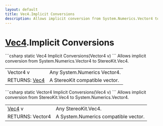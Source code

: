 ```yaml
---
layout: default
title: Vec4.Implicit Conversions
description: Allows implicit conversion from System.Numerics.Vector4 to StereoKit.Vec4.
---
```

# [Vec4]({{site.url}}/Pages/StereoKit/Vec4.html).Implicit Conversions

<div class='signature' markdown='1'>
```csharp
static Vec4 Implicit Conversions(Vector4 v)
```
Allows implicit conversion from System.Numerics.Vector4
to StereoKit.Vec4.
</div>

|  |  |
|--|--|
|Vector4 v|Any System.Numerics Vector4.|
|RETURNS: [Vec4]({{site.url}}/Pages/StereoKit/Vec4.html)|A StereoKit compatible vector.|

<div class='signature' markdown='1'>
```csharp
static Vector4 Implicit Conversions(Vec4 v)
```
Allows implicit conversion from StereoKit.Vec4 to
System.Numerics.Vector4.
</div>

|  |  |
|--|--|
|[Vec4]({{site.url}}/Pages/StereoKit/Vec4.html) v|Any StereoKit.Vec4.|
|RETURNS: Vector4|A System.Numerics compatible vector.|




